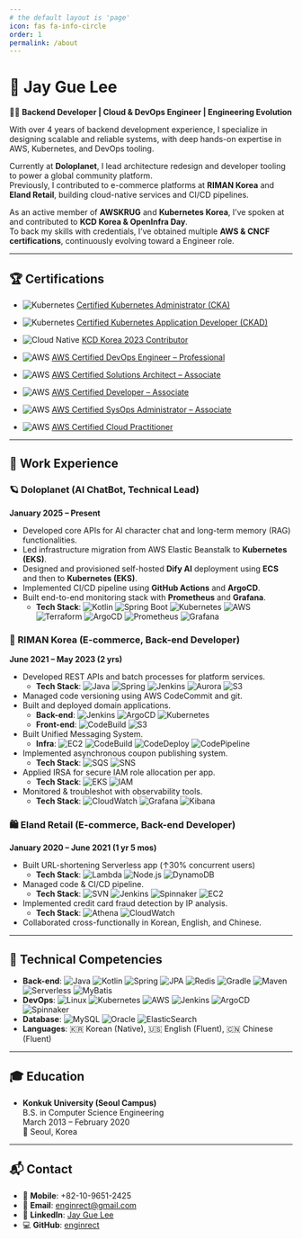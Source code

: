 ```yaml
---
# the default layout is 'page'
icon: fas fa-info-circle
order: 1
permalink: /about
---
```



# 👋 Jay Gue Lee

🧑‍💻 **Backend Developer | Cloud & DevOps Engineer | Engineering Evolution**

With over 4 years of backend development experience, I specialize in designing scalable and reliable systems, with deep hands-on expertise in AWS, Kubernetes, and DevOps tooling.

Currently at **Doloplanet**, I lead architecture redesign and developer tooling to power a global community platform.  
Previously, I contributed to e-commerce platforms at **RIMAN Korea** and **Eland Retail**, building cloud-native services and CI/CD pipelines.

As an active member of **AWSKRUG** and **Kubernetes Korea**, I’ve spoken at and contributed to **KCD Korea & OpenInfra Day**.  
To back my skills with credentials, I’ve obtained multiple **AWS & CNCF certifications**, continuously evolving toward a Engineer role.

---

## 🏆 Certifications

- ![Kubernetes](https://img.shields.io/badge/CKA-326CE5?style=flat&logo=kubernetes&logoColor=white) [Certified Kubernetes Administrator (CKA)](https://www.credly.com/badges/1fb4c3c3-9d9d-4bcc-89fa-d2328eec0acd)
- ![Kubernetes](https://img.shields.io/badge/CKAD-326CE5?style=flat&logo=kubernetes&logoColor=white) [Certified Kubernetes Application Developer (CKAD)](https://www.credly.com/badges/f600e92e-1dfa-40e9-8cd3-b78f793913e1)
- ![Cloud Native](https://img.shields.io/badge/KCD_Contributor-007ACC?style=flat&logo=cloudflare&logoColor=white) [KCD Korea 2023 Contributor](https://www.credly.com/badges/5457873e-13a9-4c24-bbe2-96ea7217dde8)

- ![AWS](https://img.shields.io/badge/AWS_DevOps_Pro-232F3E?style=flat&logo=amazonaws&logoColor=white) [AWS Certified DevOps Engineer – Professional](https://www.credly.com/badges/42a741ea-3c13-425b-9fb1-afbdfb8f9d25)
- ![AWS](https://img.shields.io/badge/AWS_SA_Associate-232F3E?style=flat&logo=amazonaws&logoColor=white) [AWS Certified Solutions Architect – Associate](https://www.credly.com/badges/a8a9198e-91c7-4332-969d-4f3131bf315b)
- ![AWS](https://img.shields.io/badge/AWS_Developer_Associate-232F3E?style=flat&logo=amazonaws&logoColor=white) [AWS Certified Developer – Associate](https://www.credly.com/badges/25f0dbe0-f734-40b6-8d61-b8b904c0307c)
- ![AWS](https://img.shields.io/badge/AWS_SysOps_Associate-232F3E?style=flat&logo=amazonaws&logoColor=white) [AWS Certified SysOps Administrator – Associate](https://www.credly.com/badges/0f9dd7e7-f862-4ebf-ad0c-09367e0ede79)
- ![AWS](https://img.shields.io/badge/AWS_Cloud_Practitioner-232F3E?style=flat&logo=amazonaws&logoColor=white) [AWS Certified Cloud Practitioner](https://www.credly.com/badges/c510a985-d2f8-4ab3-9076-2ae1e989a108)

---

## 💼 Work Experience

### 🪐 Doloplanet (AI ChatBot, Technical Lead)
**January 2025 – Present**

- Developed core APIs for AI character chat and long-term memory (RAG) functionalities.
- Led infrastructure migration from AWS Elastic Beanstalk to **Kubernetes (EKS)**.
- Designed and provisioned self-hosted **Dify AI** deployment using **ECS** and then to **Kubernetes (EKS)**.
- Implemented CI/CD pipeline using **GitHub Actions** and **ArgoCD**.
- Built end-to-end monitoring stack with **Prometheus** and **Grafana**.
  - **Tech Stack**: ![Kotlin](https://img.shields.io/badge/Kotlin-7F52FF?style=flat&logo=kotlin&logoColor=white) ![Spring Boot](https://img.shields.io/badge/Spring_Boot-6DB33F?style=flat&logo=springboot&logoColor=white) ![Kubernetes](https://img.shields.io/badge/Kubernetes-326CE5?style=flat&logo=kubernetes&logoColor=white) ![AWS](https://img.shields.io/badge/AWS-232F3E?style=flat&logo=amazonaws&logoColor=white) ![Terraform](https://img.shields.io/badge/Terraform-7B42BC?style=flat&logo=terraform&logoColor=white) ![ArgoCD](https://img.shields.io/badge/ArgoCD-FB446C?style=flat&logo=argo&logoColor=white) ![Prometheus](https://img.shields.io/badge/Prometheus-E6522C?style=flat&logo=prometheus&logoColor=white) ![Grafana](https://img.shields.io/badge/Grafana-F46800?style=flat&logo=grafana&logoColor=white)

### 💄 RIMAN Korea (E-commerce, Back-end Developer)
**June 2021 – May 2023 (2 yrs)**

- Developed REST APIs and batch processes for platform services.
  - **Tech Stack**: ![Java](https://img.shields.io/badge/Java-007396?style=flat&logo=openjdk&logoColor=white) ![Spring](https://img.shields.io/badge/Spring-6DB33F?style=flat&logo=spring&logoColor=white) ![Jenkins](https://img.shields.io/badge/Jenkins-D24939?style=flat&logo=jenkins&logoColor=white) ![Aurora](https://img.shields.io/badge/Amazon_Aurora-4053D6?style=flat&logo=amazonaws&logoColor=white) ![S3](https://img.shields.io/badge/Amazon_S3-569A31?style=flat&logo=amazonaws&logoColor=white)
- Managed code versioning using AWS CodeCommit and git.
- Built and deployed domain applications.
  - **Back-end**: ![Jenkins](https://img.shields.io/badge/Jenkins-D24939?style=flat&logo=jenkins&logoColor=white) ![ArgoCD](https://img.shields.io/badge/ArgoCD-FB446C?style=flat&logo=argo&logoColor=white) ![Kubernetes](https://img.shields.io/badge/Kubernetes-326CE5?style=flat&logo=kubernetes&logoColor=white)
  - **Front-end**: ![CodeBuild](https://img.shields.io/badge/AWS_CodeBuild-1D72B8?style=flat&logo=amazonaws&logoColor=white) ![S3](https://img.shields.io/badge/Amazon_S3-569A31?style=flat&logo=amazonaws&logoColor=white)
- Built Unified Messaging System.
  - **Infra**: ![EC2](https://img.shields.io/badge/Amazon_EC2-FF9900?style=flat&logo=amazonaws&logoColor=white) ![CodeBuild](https://img.shields.io/badge/AWS_CodeBuild-1D72B8?style=flat&logo=amazonaws&logoColor=white) ![CodeDeploy](https://img.shields.io/badge/AWS_CodeDeploy-6B46C1?style=flat&logo=amazonaws&logoColor=white) ![CodePipeline](https://img.shields.io/badge/AWS_CodePipeline-45A8E6?style=flat&logo=amazonaws&logoColor=white)
- Implemented asynchronous coupon publishing system.
  - **Tech Stack**: ![SQS](https://img.shields.io/badge/Amazon_SQS-FF4F00?style=flat&logo=amazonaws&logoColor=white) ![SNS](https://img.shields.io/badge/Amazon_SNS-FF9900?style=flat&logo=amazonaws&logoColor=white)
- Applied IRSA for secure IAM role allocation per app.
  - **Tech Stack**: ![EKS](https://img.shields.io/badge/AWS_EKS-0052CC?style=flat&logo=amazonaws&logoColor=white) ![IAM](https://img.shields.io/badge/Amazon_IAM-FF9900?style=flat&logo=amazonaws&logoColor=white)
- Monitored & troubleshot with observability tools.
  - **Tech Stack**: ![CloudWatch](https://img.shields.io/badge/Amazon_CloudWatch-FF4F00?style=flat&logo=amazonaws&logoColor=white) ![Grafana](https://img.shields.io/badge/Grafana-F46800?style=flat&logo=grafana&logoColor=white) ![Kibana](https://img.shields.io/badge/Kibana-005571?style=flat&logo=elastic&logoColor=white)

### 🛍️ Eland Retail (E-commerce, Back-end Developer)
**January 2020 – June 2021 (1 yr 5 mos)**

- Built URL-shortening Serverless app (↑30% concurrent users)
  - **Tech Stack**: ![Lambda](https://img.shields.io/badge/AWS_Lambda-FF9900?style=flat&logo=amazonaws&logoColor=white) ![Node.js](https://img.shields.io/badge/Node.js-339933?style=flat&logo=nodedotjs&logoColor=white) ![DynamoDB](https://img.shields.io/badge/Amazon_DynamoDB-4053D6?style=flat&logo=amazonaws&logoColor=white)
- Managed code & CI/CD pipeline.
  - **Tech Stack**: ![SVN](https://img.shields.io/badge/SVN-809CC9?style=flat) ![Jenkins](https://img.shields.io/badge/Jenkins-D24939?style=flat&logo=jenkins&logoColor=white) ![Spinnaker](https://img.shields.io/badge/Spinnaker-139BB4?style=flat&logo=spinnaker&logoColor=white) ![EC2](https://img.shields.io/badge/Amazon_EC2-FF9900?style=flat&logo=amazonaws&logoColor=white)
- Implemented credit card fraud detection by IP analysis.
  - **Tech Stack**: ![Athena](https://img.shields.io/badge/Amazon_Athena-232F3E?style=flat&logo=amazonaws&logoColor=white) ![CloudWatch](https://img.shields.io/badge/Amazon_CloudWatch-FF4F00?style=flat&logo=amazonaws&logoColor=white)
- Collaborated cross-functionally in Korean, English, and Chinese.

---

## 🧠 Technical Competencies

- **Back-end**: ![Java](https://img.shields.io/badge/Java-007396?style=flat&logo=openjdk&logoColor=white) ![Kotlin](https://img.shields.io/badge/Kotlin-7F52FF?style=flat&logo=kotlin&logoColor=white) ![Spring](https://img.shields.io/badge/Spring-6DB33F?style=flat&logo=spring&logoColor=white) ![JPA](https://img.shields.io/badge/JPA-007396?style=flat) ![Redis](https://img.shields.io/badge/Redis-DC382D?style=flat&logo=redis&logoColor=white) ![Gradle](https://img.shields.io/badge/Gradle-02303A?style=flat&logo=gradle&logoColor=white) ![Maven](https://img.shields.io/badge/Maven-C71A36?style=flat&logo=apachemaven&logoColor=white) ![Serverless](https://img.shields.io/badge/Serverless-FD5750?style=flat&logo=serverless&logoColor=white) ![MyBatis](https://img.shields.io/badge/MyBatis-0052CC?style=flat)
- **DevOps**: ![Linux](https://img.shields.io/badge/Linux-FCC624?style=flat&logo=linux&logoColor=black) ![Kubernetes](https://img.shields.io/badge/Kubernetes-326CE5?style=flat&logo=kubernetes&logoColor=white) ![AWS](https://img.shields.io/badge/AWS-232F3E?style=flat&logo=amazonaws&logoColor=white) ![Jenkins](https://img.shields.io/badge/Jenkins-D24939?style=flat&logo=jenkins&logoColor=white) ![ArgoCD](https://img.shields.io/badge/ArgoCD-FB446C?style=flat&logo=argo&logoColor=white) ![Spinnaker](https://img.shields.io/badge/Spinnaker-139BB4?style=flat&logo=spinnaker&logoColor=white)
- **Database**: ![MySQL](https://img.shields.io/badge/MySQL-4479A1?style=flat&logo=mysql&logoColor=white) ![Oracle](https://img.shields.io/badge/Oracle-F80000?style=flat&logo=oracle&logoColor=white) ![ElasticSearch](https://img.shields.io/badge/ElasticSearch-005571?style=flat&logo=elasticsearch&logoColor=white)
- **Languages**: 🇰🇷 Korean (Native), 🇺🇸 English (Fluent), 🇨🇳 Chinese (Fluent)

---

## 🎓 Education

- **Konkuk University (Seoul Campus)**  
  B.S. in Computer Science Engineering  
  March 2013 – February 2020  
  📍 Seoul, Korea

[//]: # (- **Suzhou Singapore International School**  )

[//]: # (  English-medium International Curriculum  )

[//]: # (  June 2006 – February 2010  )

[//]: # (  📍 Suzhou, China)

[//]: # ()
[//]: # (- **Suzhou Foreign Language School**  )

[//]: # (  Chinese-medium Education  )

[//]: # (  June 2003 – February 2006  )

[//]: # (  📍 Suzhou, China)

---

## 📬 Contact

- 📱 **Mobile**: +82-10-9651-2425
- 📧 **Email**: enginrect@gmail.com
- 🔗 **LinkedIn**: [Jay Gue Lee](https://www.linkedin.com/in/enginrect)
- 💻 **GitHub**: [enginrect](https://github.com/enginrect)


